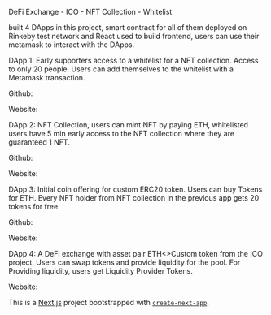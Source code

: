 DeFi Exchange - ICO - NFT Collection - Whitelist

built 4 DApps in this project, smart contract for all of them deployed on Rinkeby test network and React used to build frontend, users can use their metamask to interact with the DApps.

DApp 1: Early supporters access to a whitelist for a NFT collection. Access to only 20 people. Users can add themselves to the whitelist with a Metamask transaction.

Github:

Website: 

DApp 2: NFT Collection, users can mint NFT by paying ETH, whitelisted users have 5 min early access to the NFT collection where they are guaranteed 1 NFT.

Github:

Website:

DApp 3: Initial coin offering for custom ERC20 token. Users can buy Tokens for ETH. Every NFT holder from NFT collection in the previous app gets 20 tokens for free.

Github:

Website:

DApp 4: A DeFi exchange with asset pair ETH<>Custom token from the ICO project. Users can swap tokens and provide liquidity for the pool. For Providing liquidity, users get Liquidity Provider Tokens.

Website: 




This is a [Next.js](https://nextjs.org/) project bootstrapped with [`create-next-app`](https://github.com/vercel/next.js/tree/canary/packages/create-next-app).


